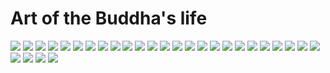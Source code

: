 # Art of the Buddha's life

![](.gitbook/assets/LifeOfBuddha1.jpg)
![](.gitbook/assets/LifeOfBuddha2.jpg)
![](.gitbook/assets/LifeOfBuddha3.jpg)
![](.gitbook/assets/LifeOfBuddha4.jpg)
![](.gitbook/assets/LifeOfBuddha5.jpg)
![](.gitbook/assets/LifeOfBuddha6.jpg)
![](.gitbook/assets/LifeOfBuddha7.jpg)
![](.gitbook/assets/LifeOfBuddha8.jpg)
![](.gitbook/assets/LifeOfBuddha9.jpg)
![](.gitbook/assets/LifeOfBuddha10.jpg)
![](.gitbook/assets/LifeOfBuddha11.jpg)
![](.gitbook/assets/LifeOfBuddha12.jpg)
![](.gitbook/assets/LifeOfBuddha13.jpg)
![](.gitbook/assets/LifeOfBuddha14.jpg)
![](.gitbook/assets/LifeOfBuddha15.jpg)
![](.gitbook/assets/LifeOfBuddha16.jpg)
![](.gitbook/assets/LifeOfBuddha17.jpg)
![](.gitbook/assets/LifeOfBuddha18.jpg)
![](.gitbook/assets/LifeOfBuddha19.jpg)
![](.gitbook/assets/LifeOfBuddha20.jpg)
![](.gitbook/assets/LifeOfBuddha21.jpg)
![](.gitbook/assets/LifeOfBuddha22.jpg)
![](.gitbook/assets/LifeOfBuddha23.jpg)
![](.gitbook/assets/LifeOfBuddha24.jpg)
![](.gitbook/assets/LifeOfBuddha25.jpg)
![](.gitbook/assets/LifeOfBuddha26.jpg)
![](.gitbook/assets/LifeOfBuddha27.jpg)
![](.gitbook/assets/LifeOfBuddha28.jpg)
![](.gitbook/assets/LifeOfBuddha29.jpg)
